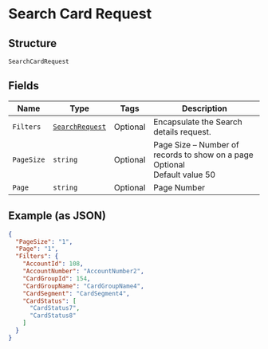 
# Search Card Request

## Structure

`SearchCardRequest`

## Fields

| Name | Type | Tags | Description |
|  --- | --- | --- | --- |
| `Filters` | [`SearchRequest`](../../doc/models/search-request.md) | Optional | Encapsulate the Search details request. |
| `PageSize` | `string` | Optional | Page Size – Number of records to show on a page<br>Optional<br>Default value 50 |
| `Page` | `string` | Optional | Page Number |

## Example (as JSON)

```json
{
  "PageSize": "1",
  "Page": "1",
  "Filters": {
    "AccountId": 108,
    "AccountNumber": "AccountNumber2",
    "CardGroupId": 154,
    "CardGroupName": "CardGroupName4",
    "CardSegment": "CardSegment4",
    "CardStatus": [
      "CardStatus7",
      "CardStatus8"
    ]
  }
}
```

